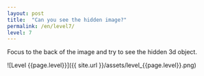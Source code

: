 ```yaml
---
layout: post
title:  "Can you see the hidden image?"
permalink: /en/level7/
level: 7
---
```

Focus to the back of the image and try to see the hidden 3d object.

![Level {{page.level}}]({{ site.url }}/assets/level_{{page.level}}.png)
